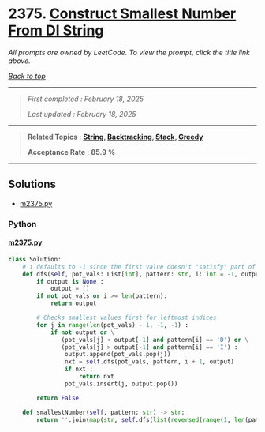 # 2375. [Construct Smallest Number From DI String](<https://leetcode.com/problems/construct-smallest-number-from-di-string>)

*All prompts are owned by LeetCode. To view the prompt, click the title link above.*

*[Back to top](<../README.md>)*

------

> *First completed : February 18, 2025*
>
> *Last updated : February 18, 2025*

------

> **Related Topics** : **[String](<by_topic/String.md>), [Backtracking](<by_topic/Backtracking.md>), [Stack](<by_topic/Stack.md>), [Greedy](<by_topic/Greedy.md>)**
>
> **Acceptance Rate** : **85.9 %**

------

## Solutions

- [m2375.py](<../my-submissions/m2375.py>)
### Python
#### [m2375.py](<../my-submissions/m2375.py>)
```Python
class Solution:
    # i defaults to -1 since the first value doesn't "satisfy" part of the pattern
    def dfs(self, pot_vals: List[int], pattern: str, i: int = -1, output: List[str] = None) -> bool | List[str] :
        if output is None :
            output = []
        if not pot_vals or i >= len(pattern):
            return output

        # Checks smallest values first for leftmost indices
        for j in range(len(pot_vals) - 1, -1, -1) :
            if not output or \
               (pot_vals[j] < output[-1] and pattern[i] == 'D') or \
               (pot_vals[j] > output[-1] and pattern[i] == 'I') :
                output.append(pot_vals.pop(j))
                nxt = self.dfs(pot_vals, pattern, i + 1, output)
                if nxt :
                    return nxt
                pot_vals.insert(j, output.pop())

        return False

    def smallestNumber(self, pattern: str) -> str:
        return ''.join(map(str, self.dfs(list(reversed(range(1, len(pattern) + 2))), pattern)))

```

